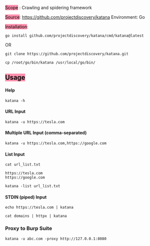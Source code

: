 <mark style="background: #FF5582A6;">Scope</mark> : Crawling and spidering framework

<mark style="background: #FF5582A6;">Source</mark>:   https://github.com/projectdiscovery/katana
Environment:  Go

<mark style="background: #FF5582A6;">Installation</mark>:  
```
go install github.com/projectdiscovery/katana/cmd/katana@latest
```
 OR
```
git clone https://github.com/projectdiscovery/katana.git
```

```
cp /root/go/bin/katana /usr/local/go/bin/
```
## <mark style="background: #FF5582A6;">Usage</mark>

#### Help 
```
katana -h
```

#### URL Input
```
katana -u https://tesla.com
```

#### Multiple URL Input (comma-separated)
```
katana -u https://tesla.com,https://google.com
```

#### List Input
```
cat url_list.txt

https://tesla.com
https://google.com
```

```
katana -list url_list.txt
```

#### STDIN (piped) Input
```
echo https://tesla.com | katana
```

```
cat domains | httpx | katana
```

### Proxy to Burp Suite

```
katana -u abc.com -proxy http://127.0.0.1:8080
```
